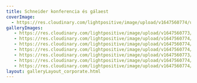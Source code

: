 ```yaml
---
title: Schneider konferencia és gálaest
coverImage:
  - https://res.cloudinary.com/lightpositive/image/upload/v1647560774/uploads/Schneider%20konferencia%20%C3%A9s%20g%C3%A1laest/Schneider-konferencia4.jpg
galleryImages:
   - https://res.cloudinary.com/lightpositive/image/upload/v1647560773/uploads/Schneider%20konferencia%20%C3%A9s%20g%C3%A1laest/Schneider-konferencia3.jpg
   - https://res.cloudinary.com/lightpositive/image/upload/v1647560774/uploads/Schneider%20konferencia%20%C3%A9s%20g%C3%A1laest/Schneider-konferencia2.jpg
   - https://res.cloudinary.com/lightpositive/image/upload/v1647560774/uploads/Schneider%20konferencia%20%C3%A9s%20g%C3%A1laest/Schneider-konferencia5.jpg
   - https://res.cloudinary.com/lightpositive/image/upload/v1647560774/uploads/Schneider%20konferencia%20%C3%A9s%20g%C3%A1laest/Schneider-konferencia6.jpg
   - https://res.cloudinary.com/lightpositive/image/upload/v1647560773/uploads/Schneider%20konferencia%20%C3%A9s%20g%C3%A1laest/Schneider-konferencia.jpg
   - https://res.cloudinary.com/lightpositive/image/upload/v1647560774/uploads/Schneider%20konferencia%20%C3%A9s%20g%C3%A1laest/Schneider-konferencia7uj.jpg
   - https://res.cloudinary.com/lightpositive/image/upload/v1647560774/uploads/Schneider%20konferencia%20%C3%A9s%20g%C3%A1laest/Schneider-konferencia4.jpg
layout: galleryLayout_corporate.html
---
```


